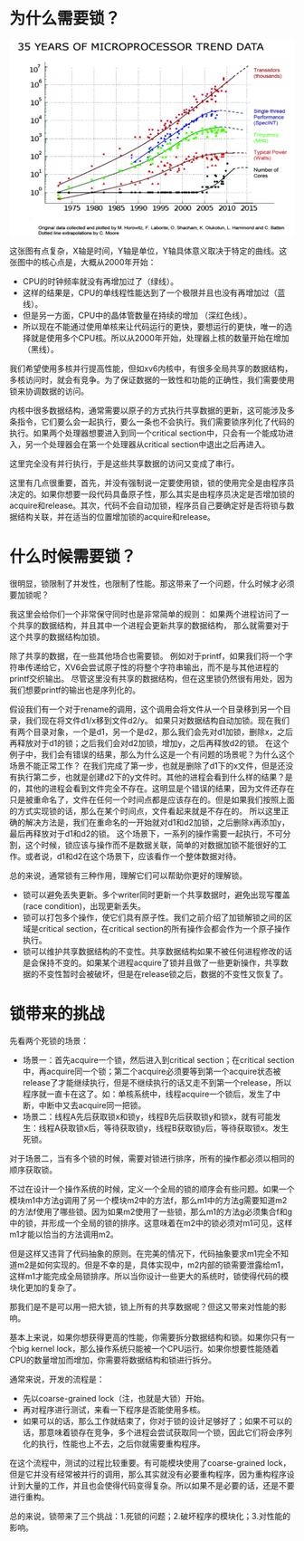 
# 为什么需要锁？

![microprocessor-trend-data](assets/35years-microprocessor-trend-data.png)

这张图有点复杂，X轴是时间，Y轴是单位，Y轴具体意义取决于特定的曲线。这张图中的核心点是，大概从2000年开始：
- CPU的时钟频率就没有再增加过了（绿线）。
- 这样的结果是，CPU的单线程性能达到了一个极限并且也没有再增加过（蓝线）。
- 但是另一方面，CPU中的晶体管数量在持续的增加 （深红色线）。
- 所以现在不能通过使用单核来让代码运行的更快，要想运行的更快，唯一的选择就是使用多个CPU核。所以从2000年开始，处理器上核的数量开始在增加（黑线）。

我们希望使用多核并行提高性能，但如xv6内核中，有很多全局共享的数据结构，多核访问时，就会有竞争。为了保证数据的一致性和功能的正确性，我们需要使用锁来协调数据的访问。

内核中很多数据结构，通常需要以原子的方式执行共享数据的更新，这可能涉及多条指令，它们要么会一起执行，要么一条也不会执行。我们需要锁序列化了代码的执行。如果两个处理器想要进入到同一个critical section中，只会有一个能成功进入，另一个处理器会在第一个处理器从critical section中退出之后再进入。

这里完全没有并行执行，于是这些共享数据的访问又变成了串行。

这里有几点很重要，首先，并没有强制说一定要使用锁，锁的使用完全是由程序员决定的。如果你想要一段代码具备原子性，那么其实是由程序员决定是否增加锁的acquire和release。其次，代码不会自动加锁，程序员自己要确定好是否将锁与数据结构关联，并在适当的位置增加锁的acquire和release。


# 什么时候需要锁？

很明显，锁限制了并发性，也限制了性能。那这带来了一个问题，什么时候才必须要加锁呢？

我这里会给你们一个非常保守同时也是非常简单的规则：
如果两个进程访问了一个共享的数据结构，并且其中一个进程会更新共享的数据结构，
那么就需要对于这个共享的数据结构加锁。

除了共享的数据，在一些其他场合也需要锁。
例如对于printf，如果我们将一个字符串传递给它，XV6会尝试原子性的将整个字符串输出，而不是与其他进程的printf交织输出。
尽管这里没有共享的数据结构，但在这里锁仍然很有用处，因为我们想要printf的输出也是序列化的。

假设我们有一个对于rename的调用，这个调用会将文件从一个目录移到另一个目录，我们现在将文件d1/x移到文件d2/y。
如果只对数据结构自动加锁。现在我们有两个目录对象，一个是d1，另一个是d2，那么我们会先对d1加锁，删除x，之后再释放对于d1的锁；之后我们会对d2加锁，增加y，之后再释放d2的锁。
在这个例子中，我们会有错误的结果，那么为什么这是一个有问题的场景呢？为什么这个场景不能正常工作？
在我们完成了第一步，也就是删除了d1下的x文件，但是还没有执行第二步，也就是创建d2下的y文件时。其他的进程会看到什么样的结果？是的，其他的进程会看到文件完全不存在。这明显是个错误的结果，因为文件还存在只是被重命名了，文件在任何一个时间点都是应该存在的。但是如果我们按照上面的方式实现锁的话，那么在某个时间点，文件看起来就是不存在的。
所以这里正确的解决方法是，我们在重命名的一开始就对d1和d2加锁，之后删除x再添加y，最后再释放对于d1和d2的锁。
这个场景下，一系列的操作需要一起执行，不可分割，这个时候，锁应该与操作而不是数据关联，简单的对数据加锁不能很好的工作。或者说，d1和d2在这个场景下，应该看作一个整体数据对待。

总的来说，通常锁有三种作用，理解它们可以帮助你更好的理解锁。
- 锁可以避免丢失更新。多个writer同时更新一个共享数据时，避免出现写覆盖(race condition)，出现更新丢失。
- 锁可以打包多个操作，使它们具有原子性。我们之前介绍了加锁解锁之间的区域是critical section，在critical section的所有操作会都会作为一个原子操作执行。
- 锁可以维护共享数据结构的不变性。共享数据结构如果不被任何进程修改的话是会保持不变的。如果某个进程acquire了锁并且做了一些更新操作，共享数据的不变性暂时会被破坏，但是在release锁之后，数据的不变性又恢复了。



# 锁带来的挑战

先看两个死锁的场景：
- 场景一：首先acquire一个锁，然后进入到critical section；在critical section中，再acquire同一个锁；第二个acquire必须要等到第一个acquire状态被release了才能继续执行，但是不继续执行的话又走不到第一个release，所以程序就一直卡在这了。如：单核系统中，线程acquire一个锁后，发生了中断，中断中又去acquire同一把锁。
- 场景二：线程A先后获取锁x和锁y，线程B先后获取锁y和锁x，就有可能发生：线程A获取锁x后，等待获取锁y，线程B获取锁y后，等待获取锁x。发生死锁。

对于场景二，当有多个锁的时候，需要对锁进行排序，所有的操作都必须以相同的顺序获取锁。

不过在设计一个操作系统的时候，定义一个全局的锁的顺序会有些问题。如果一个模块m1中方法g调用了另一个模块m2中的方法f，那么m1中的方法g需要知道m2的方法f使用了哪些锁。因为如果m2使用了一些锁，那么m1的方法g必须集合f和g中的锁，并形成一个全局的锁的排序。这意味着在m2中的锁必须对m1可见，这样m1才能以恰当的方法调用m2。

但是这样又违背了代码抽象的原则。在完美的情况下，代码抽象要求m1完全不知道m2是如何实现的。但是不幸的是，具体实现中，m2内部的锁需要泄露给m1，这样m1才能完成全局锁排序。所以当你设计一些更大的系统时，锁使得代码的模块化更加的复杂了。

那我们是不是可以用一把大锁，锁上所有的共享数据呢？但这又带来对性能的影响。

基本上来说，如果你想获得更高的性能，你需要拆分数据结构和锁。如果你只有一个big kernel lock，那么操作系统只能被一个CPU运行。如果你想要性能随着CPU的数量增加而增加，你需要将数据结构和锁进行拆分。

通常来说，开发的流程是：
- 先以coarse-grained lock（注，也就是大锁）开始。
- 再对程序进行测试，来看一下程序是否能使用多核。
- 如果可以的话，那么工作就结束了，你对于锁的设计足够好了；如果不可以的话，那意味着锁存在竞争，多个进程会尝试获取同一个锁，因此它们将会序列化的执行，性能也上不去，之后你就需要重构程序。

在这个流程中，测试的过程比较重要。有可能模块使用了coarse-grained lock，但是它并没有经常被并行的调用，那么其实就没有必要重构程序，因为重构程序设计到大量的工作，并且也会使得代码变得复杂。所以如果不是必要的话，还是不要进行重构。


总的来说，锁带来了三个挑战：1.死锁的问题；2.破坏程序的模块化；3.对性能的影响。